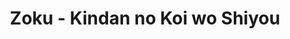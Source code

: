 --- 
title: "Zoku - Kindan no Koi wo Shiyou"
publishdate: "2019-2-15T16:48:46+02:00"
src: "https://365manga.net/manga/zoku-kindan-no-koi-wo-shiyou"
image: "https://data.365manga.net/images/thumbnails/30539-zoku-kindan-no-koi-wo-shiyou.jpg"
description: " A manga about werewolves and the continued adventures of Hisako and Yato.This volume falls between the prequel volume, Kindan no Koi wo Shiyou (http://mangapark.com/search?q=kindan-no-koi-wo-shiyou), and the longer main series, Kindan no Koi de Ikou (http://mangapark.com/search?q=kindan-no-koi-de-ikou)."
---